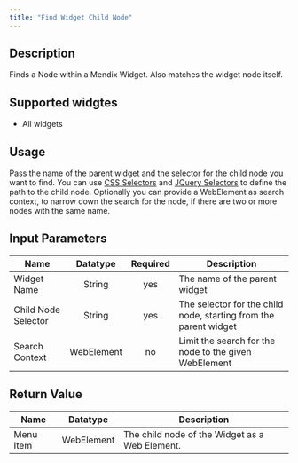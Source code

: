 ```yaml
---
title: "Find Widget Child Node"
---
```

## Description
Finds a Node within a Mendix Widget.
Also matches the widget node itself.

## Supported widgtes
 + All widgets

## Usage
Pass the name of the parent widget and the selector for the child node you want to find. You can use [CSS Selectors](../../Selectors#css-selectors) and [JQuery Selectors](../../Selectors#jquery-selectors) to define the path to the child node.
Optionally you can provide a WebElement as search context, to narrow down the search for the node, if there are two or more nodes with the same name.

## Input Parameters
Name | Datatype | Required | Description
---- | :--------: | :--------: | ---------------
Widget Name | String | yes | The name of the parent widget
Child Node Selector | String | yes | The selector for the child node, starting from the parent widget
Search Context | WebElement | no | Limit the search for the node to the given WebElement

## Return Value

Name | Datatype | Description
---- | :---------: | ---------------
Menu Item | WebElement | The child node of the Widget as a Web Element.
